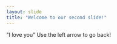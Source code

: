```yaml
---
layout: slide
title: "Welcome to our second slide!"
---
```

"I love you"
Use the left arrow to go back!

